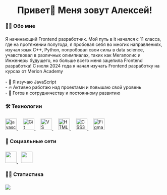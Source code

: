 ###

<h1 align="center">Привет👋 Меня зовут Алексей!</h1>

###

<h3 align="left">👩‍💻 Обо мне</h3>

###

Я начинающий Frontend разработчик. Мой путь в it начался c 11 класса, где на протяжении полугода, я пробовал себя во многих направлениях, изучал язык С++, Python, попробовал свои силы в data science, учавствовал в различных олимпиалах, таких как Мегаполис и Инженеры будущего, но больше всего меня зацепила Frontend разработка! С июля 2024 года я начал изучать Frontend разработку на курсах от Merion Academy 
<br>
<br> - 🧠 Я изучаю JavaScript
<br> - 🔥 Активно работаю над проектами и повышаю свой уровень
<br> - 🤝 Готов к сотрудничеству и постоянному развитию

### 

<h3>🛠️ Технологии<h3>

### 

<p align="left"> 
<a href="https://developer.mozilla.org/en-US/docs/Web/JavaScript" target="_blank" rel="noreferrer">
  <img src="https://cdn.jsdelivr.net/gh/devicons/devicon/icons/javascript/javascript-original.svg" height="36" alt="javascript logo"  />
</a>
  <img width="12" />
  <a href="https://git-scm.com/" target="_blank" rel="noreferrer">
    <img src="https://raw.githubusercontent.com/danielcranney/readme-generator/main/public/icons/skills/git-colored.svg" width="36" height="36" alt="Git" />
  </a>
  <img width="12" />
  <a href="https://code.visualstudio.com/" target="_blank" rel="noreferrer">
    <img src="https://raw.githubusercontent.com/danielcranney/readme-generator/main/public/icons/skills/visualstudiocode.svg" width="36" height="36" alt="VS Code" />
  </a>
  <img width="12" />
  <a href="https://developer.mozilla.org/en-US/docs/Glossary/HTML5" target="_blank" rel="noreferrer">
    <img src="https://raw.githubusercontent.com/danielcranney/readme-generator/main/public/icons/skills/html5-colored.svg" width="36" height="36" alt="HTML5" />
  </a>
  <img width="12" />
  <a href="https://www.w3.org/TR/CSS/#css" target="_blank" rel="noreferrer">
    <img src="https://raw.githubusercontent.com/danielcranney/readme-generator/main/public/icons/skills/css3-colored.svg" width="36" height="36" alt="CSS3" />
  </a>
  <img width="12" />
  <a href="https://www.figma.com/" target="_blank" rel="noreferrer">
    <img src="https://raw.githubusercontent.com/danielcranney/readme-generator/main/public/icons/skills/figma-colored.svg" width="36" height="36" alt="Figma" />
  </a>
</p>

### 

<h3>📱 Социальные сети<h3>

###

<p align="left"> 
  <a href="https://vk.com/a.l.e.xseev" target="_blank" rel="noreferrer"> 
      <img src="https://www.svgrepo.com/show/331634/vk-v2.svg" height="36" />
  </a> 

<img width="6" />
  
  <a href="https://t.me/a_lexseev" target="_blank" rel="noreferrer"> 
        <img src="https://www.svgrepo.com/show/354443/telegram.svg" height="36" /> 
      </a>
</p>

### 

<h3>👨‍💼 Статистика<h3>

###

<a href="http://www.github.com/alekseevb"><img src="https://github-readme-streak-stats.herokuapp.com/?user=alekseevb&stroke=ffffff&background=000000&ring=ef4444&fire=ef4444&currStreakNum=ffffff&currStreakLabel=ef4444&sideNums=ffffff&sideLabels=ffffff&dates=ffffff&hide_border=true" /></a>
